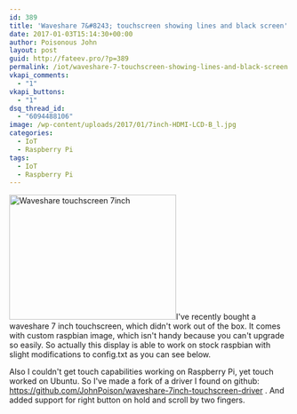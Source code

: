 ```yaml
---
id: 389
title: 'Waveshare 7&#8243; touchscreen showing lines and black screen'
date: 2017-01-03T15:14:30+00:00
author: Poisonous John
layout: post
guid: http://fateev.pro/?p=389
permalink: /iot/waveshare-7-touchscreen-showing-lines-and-black-screen.html
vkapi_comments:
  - "1"
vkapi_buttons:
  - "1"
dsq_thread_id:
  - "6094488106"
image: /wp-content/uploads/2017/01/7inch-HDMI-LCD-B_l.jpg
categories:
  - IoT
  - Raspberry Pi
tags:
  - IoT
  - Raspberry Pi
---
```

<a href="http://fateev.pro/wp-content/uploads/2017/01/7inch-HDMI-LCD-B_l.jpg" rel="attachment wp-att-390"><img class="alignleft wp-image-390 size-full" src="http://fateev.pro/wp-content/uploads/2017/01/7inch-HDMI-LCD-B_l.jpg" alt="Waveshare touchscreen 7inch" width="300" height="225" /></a>I've recently bought a waveshare 7 inch touchscreen, which didn't work out of the box. It comes with custom raspbian image, which isn't handy because you can't upgrade so easily. So actually this display is able to work on stock raspbian with slight modifications to config.txt as you can see below.

Also I couldn't get touch capabilities working on Raspberry Pi, yet touch worked on Ubuntu. So I've made a fork of a driver I found on github: https://github.com/JohnPoison/waveshare-7inch-touchscreen-driver . And added support for right button on hold and scroll by two fingers.

<script src="https://gist.github.com/JohnPoison/ed544f07da72568fc60074a4566560b8.js"></script>